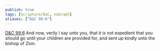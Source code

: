 ```yaml
---
publish: true
tags: [Scripture/DaC, noGraph]
aliases: ["D&C 99:6"]
---
```

[D&C 99:6](https://churchofjesuschrist.org/study/scriptures/dc-testament/dc/99?lang=eng&id=p6#p6) And now, verily I say unto you, that it is not expedient that you should go until your children are provided for, and sent up kindly unto the bishop of Zion.
